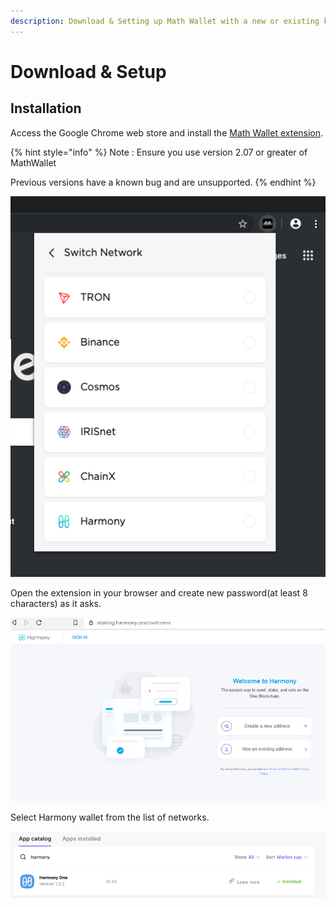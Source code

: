 ```yaml
---
description: Download & Setting up Math Wallet with a new or existing key
---
```


# Download & Setup

## Installation

Access the Google Chrome web store and install the [Math Wallet extension](https://chrome.google.com/webstore/detail/math-wallet/afbcbjpbpfadlkmhmclhkeeodmamcflc?hl=en).

{% hint style="info" %}
Note : Ensure you use version 2.07 or greater of MathWallet

Previous versions have a known bug and are unsupported.
{% endhint %}

![](../../.gitbook/assets/image%20%285%29.png)

Open the extension in your browser and create new password\(at least 8 characters\) as it asks.

![](../../.gitbook/assets/image%20%2829%29.png)

Select Harmony wallet from the list of networks.

![](../../.gitbook/assets/image%20%2849%29.png)



